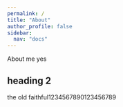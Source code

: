 ```yaml
---
permalink: /
title: "About"
author_profile: false
sidebar:
  nav: "docs"
---
```


About me yes

## heading 2

the old faithful1234567890123456789
